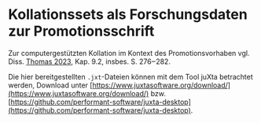 # Kollationssets als Forschungsdaten zur Promotionsschrift 

Zur computergestützten Kollation im Kontext des Promotionsvorhaben vgl. Diss. [Thomas 2023](https://doi.org/10.18452/27521), Kap. 9.2, insbes. S. 276‒282.

Die hier bereitgestellten `.jxt`-Dateien können mit dem Tool juXta betrachtet werden, Download unter [https://www.juxtasoftware.org/download/](https://www.juxtasoftware.org/download/) bzw. [https://github.com/performant-software/juxta-desktop](https://github.com/performant-software/juxta-desktop).
